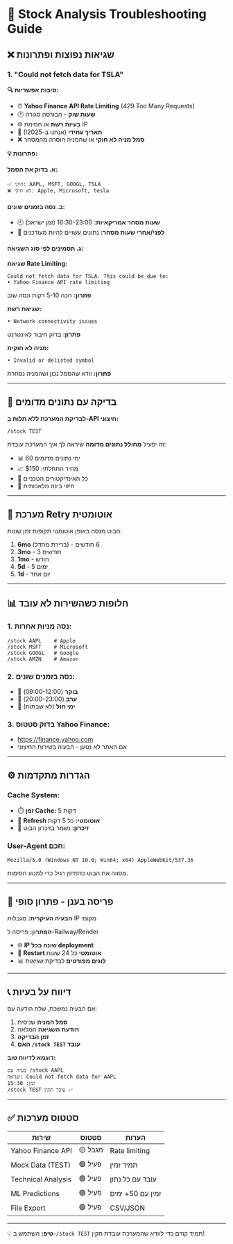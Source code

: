 # 🔧 Stock Analysis Troubleshooting Guide

## ❌ שגיאות נפוצות ופתרונות

### 1. "Could not fetch data for TSLA"

**🔍 סיבות אפשריות:**
- ⏰ **Yahoo Finance API Rate Limiting** (429 Too Many Requests)
- 🕐 **שעות שוק** - הבורסה סגורה
- 🌐 **בעיות רשת** או חסימת IP
- 📅 **תאריך עתידי** (אנחנו ב-2025!)
- ❌ **סמל מניה לא חוקי** או שהמניה הוסרה מהמסחר

**💡 פתרונות:**

#### א. בדוק את הסמל:
```
✅ חוקי: AAPL, MSFT, GOOGL, TSLA
❌ לא חוקי: Apple, Microsoft, tesla
```

#### ב. נסה בזמנים שונים:
- 🕘 **שעות מסחר אמריקאיות:** 16:30-23:00 (זמן ישראל)
- 🌙 **לפני/אחרי שעות מסחר:** נתונים עשויים להיות מעודכנים

#### ג. תסמינים לפי סוג השגיאה:

**שגיאת Rate Limiting:**
```
Could not fetch data for TSLA. This could be due to:
• Yahoo Finance API rate limiting
```
**פתרון:** חכה 5-10 דקות ונסה שוב

**שגיאת רשת:**
```
• Network connectivity issues
```
**פתרון:** בדוק חיבור לאינטרנט

**מניה לא חוקית:**
```
• Invalid or delisted symbol
```
**פתרון:** וודא שהסמל נכון ושהמניה נסחרת

---

## 🧪 בדיקה עם נתונים מדומים

**לבדיקת המערכת ללא תלות ב-API חיצוני:**

```
/stock TEST
```

זה יפעיל **מחולל נתונים מדומה** שיראה לך איך המערכת עובדת:
- 📊 60 ימי נתונים מדומים
- 📈 מחיר התחלתי: $150
- 🎯 כל האינדיקטורים הטכניים
- 🤖 חיזוי בינה מלאכותית

---

## 🔄 מערכת Retry אוטומטית

הבוט מנסה באופן אוטומטי תקופות זמן שונות:

1. **6mo** (ברירת מחדל) - 6 חודשים
2. **3mo** - 3 חודשים  
3. **1mo** - חודש
4. **5d** - 5 ימים
5. **1d** - יום אחד

---

## 📊 חלופות כשהשירות לא עובד

### 1. נסה מניות אחרות:
```
/stock AAPL    # Apple
/stock MSFT    # Microsoft  
/stock GOOGL   # Google
/stock AMZN    # Amazon
```

### 2. נסה בזמנים שונים:
- 🌅 **בוקר** (09:00-12:00)
- 🌆 **ערב** (20:00-23:00)
- 📅 **ימי חול** (לא שבתות)

### 3. בדוק סטטוס Yahoo Finance:
- https://finance.yahoo.com
- אם האתר לא נטען - הבעיה בשירות החיצוני

---

## ⚙️ הגדרות מתקדמות

### Cache System:
- ⏱️ **זמן Cache:** 5 דקות
- 🔄 **Refresh אוטומטי:** כל 5 דקות
- 💾 **זיכרון:** נשמר בזיכרון הבוט

### User-Agent חכם:
```
Mozilla/5.0 (Windows NT 10.0; Win64; x64) AppleWebKit/537.36
```
מסווה את הבוט כדפדפן רגיל כדי למנוע חסימות.

---

## 🚀 פריסה בענן - פתרון סופי

**הבעיה העיקרית:** מגבלות IP מקומי

**הפתרון:** פריסה ל-Railway/Render
- 🌐 **IP שונה בכל deployment**
- 🔄 **Restart אוטומטי** כל 24 שעות
- 📊 **לוגים מפורטים** לבדיקת שגיאות

---

## 📞 דיווח על בעיות

אם הבעיה נמשכת, שלח הודעה עם:

1. **סמל המניה** שניסית
2. **הודעת השגיאה** המלאה
3. **זמן הבדיקה**
4. **האם `/stock TEST` עובד**

**דוגמא לדיווח טוב:**
```
בעיה עם /stock AAPL
שגיאה: Could not fetch data for AAPL
זמן: 15:30
/stock TEST עובד תקין ✅
```

---

## ✅ סטטוס מערכות

| שירות | סטטוס | הערות |
|-------|--------|-------|
| Yahoo Finance API | 🟡 מגבל | Rate limiting |
| Mock Data (TEST) | 🟢 פעיל | תמיד זמין |
| Technical Analysis | 🟢 פעיל | עובד עם כל נתון |
| ML Predictions | 🟢 פעיל | זמין עם 50+ ימים |
| File Export | 🟢 פעיל | CSV/JSON |

---

💡 **טיפ:** השתמש ב-`/stock TEST` תמיד קודם כדי לוודא שהמערכת עובדת תקין!